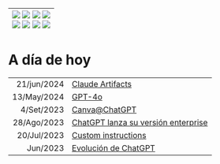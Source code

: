 <div align=right>

|[![](https://img.shields.io/badge/-Inicio-FFF?style=flat&logo=Emlakjet&logoColor=black)](/README.md) [![](https://img.shields.io/badge/-Introducción-FFF?style=flat&logo=abbrobotstudio&logoColor=black)](/documentos/intro.md) [![](https://img.shields.io/badge/-Modelos_de_lenguaje-FFF?style=flat&logo=LiveChat&logoColor=black)](/documentos/LLMs.md) [![](https://img.shields.io/badge/-Panorámica-FFF?style=flat&logo=openstreetmap&logoColor=black)](/documentos/panoramica.md)<br>  [![](https://img.shields.io/badge/-Prompts-FFF?style=flat&logo=Proton&logoColor=black)](/documentos/prompts/README.md) [![](https://img.shields.io/badge/-Ing,_de_prompts-FFF?style=flat&logo=googleearthengine&logoColor=black)](/documentos/ingenieriaDePrompts/README.md) [![](https://img.shields.io/badge/-Patrones-FFF?style=flat&logo=textpattern&logoColor=black)](/documentos/ingenieriaDePrompts/patrones/README.md) [![](https://img.shields.io/badge/-Casos_de_uso-FFF?style=flat&logo=gitbook&logoColor=black)](/documentos/casosDeUso/README.md)|
|-:|

</div>

# A día de hoy

|||
|-:|-|
21/jun/2024|[Claude Artifacts](claudeArtifacts.md)
13/May/2024|[GPT-4o](https://openai.com/index/hello-gpt-4o/)
4/Set/2023|[Canva@ChatGPT](canvaMeetsChatGPT.md)
28/Ago/2023|[ChatGPT lanza su versión enterprise](chatGPTEnterprise.md)
20/Jul/2023|[Custom instructions](/prompts/customInstructions.md)
Jun/2023|[Evolución de ChatGPT](comoCambiaChatGPT.md)


